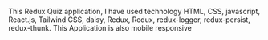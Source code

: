  This Redux Quiz application, I have used technology  HTML, CSS, javascript, React.js, Tailwind CSS, daisy, Redux, Redux, redux-logger, redux-persist, redux-thunk.
This Application is also mobile responsive
